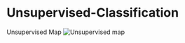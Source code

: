 # Unsupervised-Classification

Unsupervised Map
![Unsupervised map](https://user-images.githubusercontent.com/109854165/180615264-51dc4732-8a74-4792-bbcc-3ed2f4d0b49d.png)

